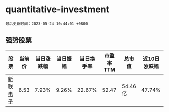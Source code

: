 # quantitative-investment

`最后更新时间：2023-05-24 10:44:01 +0800`

## 强势股票

|股票|当前价|当日涨跌幅|当日振幅|当日换手率|市盈率TTM|总市值|近10日涨跌幅|
|----|----|----|----|----|----|----|----|
|[新联电子](https://xueqiu.com/S/SZ002546)|6.53|7.93%|9.26%|22.67%|52.47|54.46亿|47.74%|
